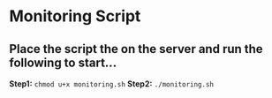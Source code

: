 # Monitoring Script
## Place the script the on the server and run the following to start...

**Step1:** 
```chmod u+x monitoring.sh```
**Step2:** 
```./monitoring.sh```
